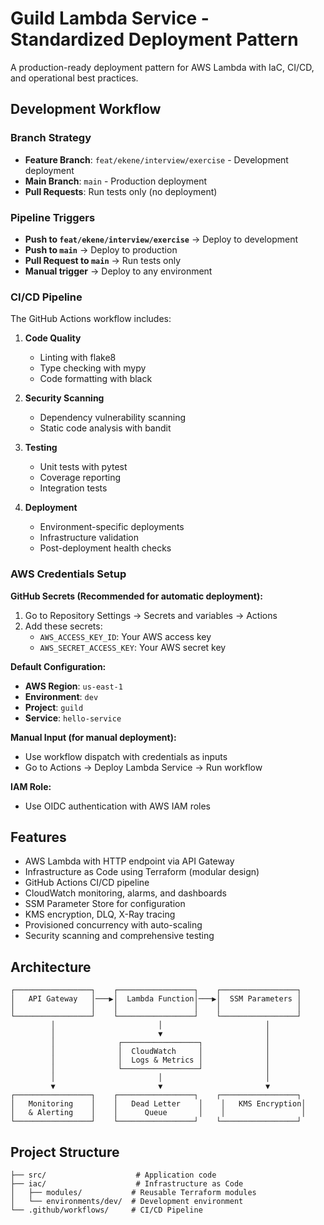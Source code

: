 # Guild Lambda Service - Standardized Deployment Pattern

A production-ready deployment pattern for AWS Lambda with IaC, CI/CD, and operational best practices.

## Development Workflow

### Branch Strategy
- **Feature Branch**: `feat/ekene/interview/exercise` - Development deployment
- **Main Branch**: `main` - Production deployment
- **Pull Requests**: Run tests only (no deployment)

### Pipeline Triggers
- **Push to `feat/ekene/interview/exercise`** → Deploy to development
- **Push to `main`** → Deploy to production  
- **Pull Request to `main`** → Run tests only
- **Manual trigger** → Deploy to any environment

### CI/CD Pipeline

The GitHub Actions workflow includes:

1. **Code Quality**
   - Linting with flake8
   - Type checking with mypy
   - Code formatting with black

2. **Security Scanning**
   - Dependency vulnerability scanning
   - Static code analysis with bandit

3. **Testing**
   - Unit tests with pytest
   - Coverage reporting
   - Integration tests

4. **Deployment**
   - Environment-specific deployments
   - Infrastructure validation
   - Post-deployment health checks

### AWS Credentials Setup

**GitHub Secrets (Recommended for automatic deployment):**
1. Go to Repository Settings → Secrets and variables → Actions
2. Add these secrets:
   - `AWS_ACCESS_KEY_ID`: Your AWS access key
   - `AWS_SECRET_ACCESS_KEY`: Your AWS secret key

**Default Configuration:**
- **AWS Region**: `us-east-1`
- **Environment**: `dev`
- **Project**: `guild`
- **Service**: `hello-service`

**Manual Input (for manual deployment):**
- Use workflow dispatch with credentials as inputs
- Go to Actions → Deploy Lambda Service → Run workflow

**IAM Role:**
- Use OIDC authentication with AWS IAM roles

## Features

- AWS Lambda with HTTP endpoint via API Gateway
- Infrastructure as Code using Terraform (modular design)
- GitHub Actions CI/CD pipeline
- CloudWatch monitoring, alarms, and dashboards
- SSM Parameter Store for configuration
- KMS encryption, DLQ, X-Ray tracing
- Provisioned concurrency with auto-scaling
- Security scanning and comprehensive testing

## Architecture

```
┌─────────────────┐    ┌─────────────────┐    ┌─────────────────┐
│   API Gateway   │───▶│  Lambda Function│───▶│  SSM Parameters │
│                 │    │                 │    │                 │
└─────────────────┘    └─────────────────┘    └─────────────────┘
         │                       │                       │
         │                       ▼                       │
         │              ┌─────────────────┐              │
         │              │  CloudWatch     │              │
         │              │  Logs & Metrics │              │
         │              └─────────────────┘              │
         │                       │                       │
         ▼                       ▼                       ▼
┌─────────────────┐    ┌─────────────────┐    ┌─────────────────┐
│   Monitoring    │    │   Dead Letter    │    │   KMS Encryption│
│   & Alerting    │    │      Queue       │    │                 │
└─────────────────┘    └─────────────────┘    └─────────────────┘
```

## Project Structure

```
├── src/                    # Application code
├── iac/                    # Infrastructure as Code
│   ├── modules/           # Reusable Terraform modules
│   └── environments/dev/  # Development environment
└── .github/workflows/     # CI/CD Pipeline
```

